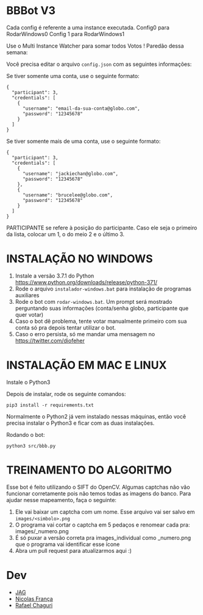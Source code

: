BBBot V3
===============
Cada config é referente a uma instance executada.
Config0 para RodarWindows0
Config 1 para RodarWindows1

Use o Multi Instance Watcher para somar todos Votos !
Paredão dessa semana:

Você precisa editar o arquivo `config.json` com as seguintes informações:

Se tiver somente uma conta, use o seguinte formato:

```
{
  "participant": 3,
  "credentials": [
    {
      "username": "email-da-sua-conta@globo.com",
      "password": "12345678"
    }
  ]
}
```

Se tiver somente mais de uma conta, use o seguinte formato:

```
{
  "participant": 3,
  "credentials": [
    {
      "username": "jackiechan@globo.com",
      "password": "12345678"
    },
    {
      "username": "brucelee@globo.com",
      "password": "12345678"
    }
  ]
}
```



PARTICIPANTE se refere à posição do participante. Caso ele seja o primeiro da lista, colocar um 1,
o do meio 2 e o último 3.
 


INSTALAÇÃO NO WINDOWS
=====================


1) Instale a versão 3.7.1 do Python https://www.python.org/downloads/release/python-371/
2) Rode o arquivo `instalador-windows.bat` para instalação de programas auxiliares
3) Rode o bot com `rodar-windows.bat`. Um prompt será mostrado perguntando suas informações (conta/senha globo, participante que quer votar)
4) Caso o bot dê problema, tente votar manualmente primeiro com sua conta só pra depois tentar utilizar o bot.
5) Caso o erro persista, só me mandar uma mensagem no https://twitter.com/diofeher


INSTALAÇÃO EM MAC E LINUX
=========================

Instale o Python3

Depois de instalar, rode os seguinte comandos:

```
pip3 install -r requirements.txt
```

Normalmente o Python2 já vem instalado nessas máquinas, então você precisa instalar o Python3 e ficar com as duas instalações.

Rodando o bot:

```
python3 src/bbb.py
```

TREINAMENTO DO ALGORITMO
========================

Esse bot é feito utilizando o SIFT do OpenCV. Algumas captchas não vão funcionar corretamente pois não temos todas as imagens do banco. Para ajudar nesse mapeamento, faça o seguinte:

1) Ele vai baixar um captcha com um nome. Esse arquivo vai ser salvo em `images/<simbolo>.png`
2) O programa vai cortar o captcha em 5 pedaços e renomear cada pra: images/<simbolo>_numero.png
3) É só puxar a versão correta pra images_individual como <simbolo>_numero.png que o programa vai identificar esse ícone
4) Abra um pull request para atualizarmos aqui :)

Dev
================
  - [JAG](https://twitter.com/ze_helo)
  - [Nicolas França](https://twitter.com/NicolasFrancaX/)
  - [Rafael Chaguri](https://twitter.com/RafaelChaguri)
  
